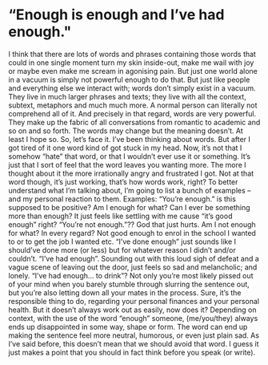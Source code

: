 # “Enough is enough and I’ve had enough."
	
 I think that there are lots of words and phrases containing those words that could in one single moment turn my skin inside-out, make me wail with joy or maybe even make me scream in agonising pain. But just one world alone in a vacuum is simply not powerful enough to do that. But just like people and everything else we interact with; words don’t simply exist in a vacuum. They live in much larger phrases and texts; they live with all the context, subtext, metaphors and much much more. A normal person can literally not comprehend all of it. And precisely in that regard, words are very powerful. They make up the fabric of all conversations from romantic to academic and so on and so forth. The words may change but the meaning doesn’t. At least I hope so.
	So, let’s face it. I’ve been thinking about words. But after I got tired of it one word kind of got stuck in my head. Now, it’s not that I somehow “hate” that word, or that I wouldn’t ever use it or something. It’s just that I sort of feel that the word leaves you wanting more. The more I thought about it the more irrationally angry and frustrated I got. Not at that word though, it’s just working, that’s how words work, right?
	To better understand what I’m talking about, I’m going to list a bunch of examples – and my personal reaction to them.
Examples: 
“You’re enough.” is this supposed to be positive? Am I enough for what? Can I ever be something more than enough? It just feels like settling with me cause “it’s good enough” right?
“You’re not enough.”?? God that just hurts. Am I not enough for what? In every regard? Not good enough to enrol in the school I wanted to or to get the job I wanted etc.
“I’ve done enough” just sounds like I should’ve done more (or less) but for whatever reason I didn’t and/or couldn’t.
“I’ve had enough”. Sounding out with this loud sigh of defeat and a vague scene of leaving out the door, just feels so sad and melancholic; and lonely.
“I’ve had enough... to drink”? Not only you’re most likely pissed out of your mind when you barely stumble through slurring the sentence out, but you’re also letting down all your mates in the process. Sure, it’s the responsible thing to do, regarding your personal finances and your personal health. But it doesn’t always work out as easily, now does it?
	Depending on context, with the use of the word “enough” someone, (me/you/they) always ends up disappointed in some way, shape or form. The word can end up making the sentence feel more neutral, humorous, or even just plain sad. As I’ve said before, this doesn’t mean that we should avoid that word. I guess it just makes a point that you should in fact think before you speak (or write).
